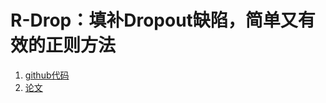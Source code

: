 # R-Drop：填补Dropout缺陷，简单又有效的正则方法
1. [github代码](https://github.com/dropreg/R-Drop)
2. [论文](https://arxiv.org/abs/2106.14448)